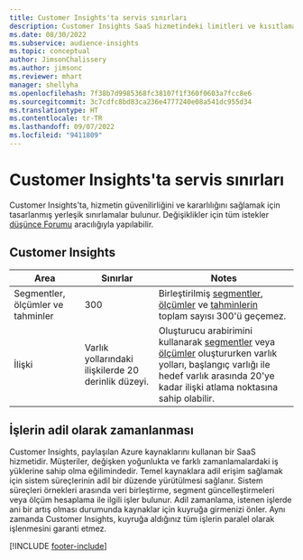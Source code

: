 ```yaml
---
title: Customer Insights'ta servis sınırları
description: Customer Insights SaaS hizmetindeki limitleri ve kısıtlamaları anlayın.
ms.date: 08/30/2022
ms.subservice: audience-insights
ms.topic: conceptual
author: JimsonChalissery
ms.author: jimsonc
ms.reviewer: mhart
manager: shellyha
ms.openlocfilehash: 7f38b7d9985368fc38107f1f360f0603a7fcc8e6
ms.sourcegitcommit: 3c7cdfc8bd83ca236e4777240e08a541dc955d34
ms.translationtype: HT
ms.contentlocale: tr-TR
ms.lasthandoff: 09/07/2022
ms.locfileid: "9411809"
---
```

# <a name="service-limits-in-customer-insights"></a>Customer Insights'ta servis sınırları

 Customer Insights'ta, hizmetin güvenilirliğini ve kararlılığını sağlamak için tasarlanmış yerleşik sınırlamalar bulunur. Değişiklikler için tüm istekler [düşünce Forumu](https://go.microsoft.com/fwlink/?linkid=2074172) aracılığıyla yapılabilir.

## <a name="customer-insights"></a>Customer Insights

| Area  | Sınırlar  | Notes |
|-------------|---------------------------------------------------------------------|---------------------------------------------------------------------|
| Segmentler, ölçümler ve tahminler | 300  | Birleştirilmiş [segmentler](segments.md), [ölçümler](measures.md) ve [tahminlerin](predictions-overview.md) toplam sayısı 300'ü geçemez.  |
| İlişki | Varlık yollarındaki ilişkilerde 20 derinlik düzeyi. | Oluşturucu arabirimini kullanarak [segmentler](segments.md) veya [ölçümler](measures.md) oluştururken varlık yolları, başlangıç varlığı ile hedef varlık arasında 20'ye kadar ilişki atlama noktasına sahip olabilir.  |

## <a name="fair-scheduling-of-jobs"></a>İşlerin adil olarak zamanlanması

Customer Insights, paylaşılan Azure kaynaklarını kullanan bir SaaS hizmetidir. Müşteriler, değişken yoğunlukta ve farklı zamanlamalardaki iş yüklerine sahip olma eğilimindedir. Temel kaynaklara adil erişim sağlamak için sistem süreçlerinin adil bir düzende yürütülmesi sağlanır. Sistem süreçleri örnekleri arasında veri birleştirme, segment güncelleştirmeleri veya ölçüm hesaplama ile ilgili işler bulunur. Adil zamanlama, istenen işlerde ani bir artış olması durumunda kaynaklar için kuyruğa girmenizi önler. Aynı zamanda Customer Insights, kuyruğa aldığınız tüm işlerin paralel olarak işlenmesini garanti etmez.

[!INCLUDE [footer-include](includes/footer-banner.md)]
